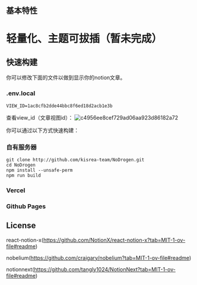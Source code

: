 ## 基本特性
# 轻量化、主题可拔插（暂未完成）
## 快速构建
你可以修改下面的文件以做到显示你的notion文章。
### .env.local
```.env.local
VIEW_ID=1ac8cfb2dde44bbc8f6ed18d2acb1e3b
```
查看view_id（文章视图id）：
![c4956ee8cef729ad06aa923d86182a72](https://github.com/kisrea-team/NoDrogen/assets/49295983/e59f9430-bd7d-4205-a8b7-60a4a55d63c3)

你可以通过以下方式快速构建：
### 自有服务器
```shell
git clone http://github.com/kisrea-team/NoDrogen.git
cd NoDrogen
npm install --unsafe-perm
npm run build
```
### Vercel
### Github Pages
## License
react-notion-x(https://github.com/NotionX/react-notion-x?tab=MIT-1-ov-file#readme)

nobelium(https://github.com/craigary/nobelium?tab=MIT-1-ov-file#readme)

notionnext(https://github.com/tangly1024/NotionNext?tab=MIT-1-ov-file#readme)
